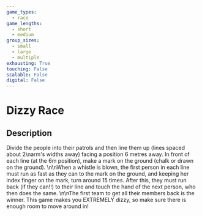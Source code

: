 ```yaml
---
game_types:
  - race
game_lengths:
  - short
  - medium
group_sizes:
  - small
  - large
  - multiple
exhausting: True
touching: False
scalable: False
digital: False
---
```

# Dizzy Race

## Description
Divide the people into their patrols and then line them up (lines spaced about 2\narm's widths away) facing a position 6 metres away. In front of each line (at the 6m position), make a mark on the ground (chalk or drawn on the ground). \n\nWhen a whistle is blown, the first person in each line must run as fast as they can to the mark on the ground, and keeping her index finger on the mark, turn around 15 times. After this, they must run back (if they can!!) to their line and touch the hand of the next person, who then does the same. \n\nThe first team to get all their members back is the winner. This game makes you EXTREMELY dizzy, so make sure there is enough room to move around in!
